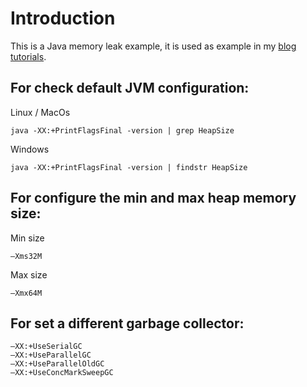 # Introduction

This is a Java memory leak example, it is used as example in my [blog tutorials](https://marcusvieira.tech/2019/05/05/java-how-to-analyze-memory-leaks/).

## For check default JVM configuration:

Linux / MacOs
```
java -XX:+PrintFlagsFinal -version | grep HeapSize
```
Windows
```
java -XX:+PrintFlagsFinal -version | findstr HeapSize
```

## For configure the min and max heap memory size:

Min size
```
–Xms32M
```
Max size
```
–Xmx64M
```

## For set a different garbage collector:
```
–XX:+UseSerialGC
–XX:+UseParallelGC
–XX:+UseParallelOldGC
–XX:+UseConcMarkSweepGC
```
